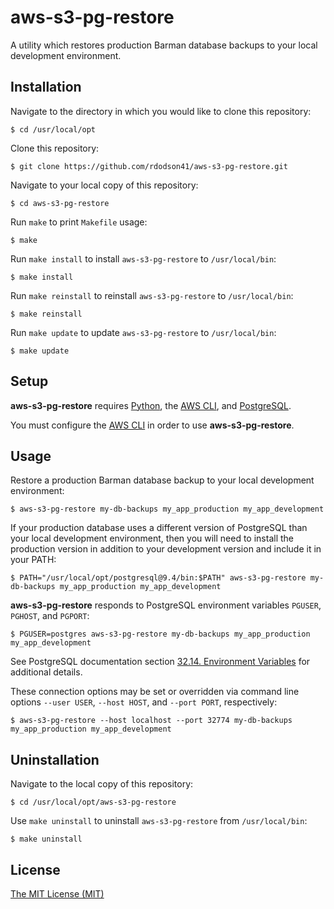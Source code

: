 # aws-s3-pg-restore

A utility which restores production Barman database backups to your local development environment.

## Installation

Navigate to the directory in which you would like to clone this repository:

    $ cd /usr/local/opt

Clone this repository:

    $ git clone https://github.com/rdodson41/aws-s3-pg-restore.git

Navigate to your local copy of this repository:

    $ cd aws-s3-pg-restore

Run `make` to print `Makefile` usage:

    $ make

Run `make install` to install `aws-s3-pg-restore` to `/usr/local/bin`:

    $ make install

Run `make reinstall` to reinstall `aws-s3-pg-restore` to `/usr/local/bin`:

    $ make reinstall

Run `make update` to update `aws-s3-pg-restore` to `/usr/local/bin`:

    $ make update

## Setup

**aws-s3-pg-restore** requires [Python][1], the [AWS CLI][2], and [PostgreSQL][3].

  [1]: <https://www.python.org/about/gettingstarted/> "Python"
  [2]: <http://docs.aws.amazon.com/cli/latest/userguide/installing.html> "AWS CLI"
  [3]: <https://www.postgresql.org/download/> "PostgreSQL"

You must configure the [AWS CLI][4] in order to use **aws-s3-pg-restore**.

  [4]: <http://docs.aws.amazon.com/cli/latest/userguide/cli-chap-getting-started.html> "AWS CLI"

## Usage

Restore a production Barman database backup to your local development environment:

    $ aws-s3-pg-restore my-db-backups my_app_production my_app_development

If your production database uses a different version of PostgreSQL than your local development environment, then you will need to install the production version in addition to your development version and include it in your PATH:

    $ PATH="/usr/local/opt/postgresql@9.4/bin:$PATH" aws-s3-pg-restore my-db-backups my_app_production my_app_development

**aws-s3-pg-restore** responds to PostgreSQL environment variables `PGUSER`, `PGHOST`, and `PGPORT`:

    $ PGUSER=postgres aws-s3-pg-restore my-db-backups my_app_production my_app_development

See PostgreSQL documentation section [32.14. Environment Variables][5] for additional details.

  [5]: <https://www.postgresql.org/docs/9.6/static/libpq-envars.html> "PostgreSQL Environment Variables"

These connection options may be set or overridden via command line options `--user USER`, `--host HOST`, and `--port PORT`, respectively:

    $ aws-s3-pg-restore --host localhost --port 32774 my-db-backups my_app_production my_app_development

## Uninstallation

Navigate to the local copy of this repository:

    $ cd /usr/local/opt/aws-s3-pg-restore

Use `make uninstall` to uninstall `aws-s3-pg-restore` from `/usr/local/bin`:

    $ make uninstall

## License

  [The MIT License (MIT)][6]

  [6]: <https://opensource.org/licenses/MIT> "The MIT License (MIT)"
